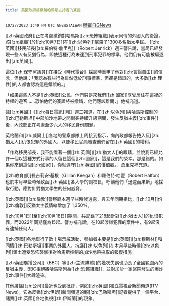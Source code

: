 ```yaml
---
title: 英國政府將撤銷哈馬斯支持者的簽證
---
```

`10/27/2023 1:49 PM UTC GNEWSTAIWAN` [轉載自GNews](https://gnews.org/articles/1888756)



  
[[zh:英國政府]]正在考慮撤銷對哈馬斯[[zh:恐怖組織]]表示同情的外國人的簽證，該[[zh:組織]]於[[zh:10月7日]]在[[zh:以色列]]屠殺了1300多名猶太平民。
[[zh:英國]]移民部長[[zh:羅伯特·詹里克]]（Robert Jenrick）週三警告說，當局已經發現一些人有反猶行為，即使這種行為未達到刑事犯罪的標準，他們仍有可能被驅逐出[[zh:英國]]。

  

這位[[zh:保守黨議員]]在接受《時代電台》採訪時重申了他對[[zh:言論自由]]的信念，但他說：「我認為有些行為雖然低於刑事標準，但卻是錯誤的，大多數[[zh:理性]]的人都會認為這是錯誤的。」

  

「如果這些人不是[[zh:英國]]公民，他們只是來我們[[zh:國家]]享受居住在這裡的特權的遊客……恐怕他們的簽證將被撤銷，他們應該離開，」他補充道。

  

據[[zh:英國]]《[[zh:每日電訊]]報》週三報道，在[[zh:以色列]]與哈馬斯控制的[[zh:巴勒斯坦]]中部加沙地帶之間衝突持續升級期間，發生反猶主義[[zh:事件]]後，內政部正在考慮至少六人的移民身份問題。

  

英格蘭和[[zh:威爾士]]各地的警察部隊上周接到指示，向內政部報告捲入反[[zh:猶太人]]仇恨犯罪的外國人，以便移民官員審查他們留在[[zh:英國]]的權利。

  

「作為移民部長，我不能看著一個[[zh:英國]][[zh:猶太人]]的眼睛，並說我已經允許一個以這種方式行事的人留在這個[[zh:國家]]，這是我們的榮幸。那是錯的。如果你來到這個[[zh:國家]]，你就遵守[[zh:英國]]的價值觀，」詹里克補充道。

  

[[zh:教育部]]長吉莉安·基根（Gillian Keegan）和羅伯特·哈豐（Robert Halfon）也於本月早些時候致函[[zh:英國]]各大學的副校長，呼籲他們「迅速而果斷」地採取行動，應對針對猶太學生的任何威脅。

  

[[zh:英國]][[zh:倫敦]]警察廳本週早些時候透露，與去年同期相比，[[zh:10月]]份[[zh:倫敦]]反猶太主義情緒增加了 1,350%。

  

[[zh:10月1日]]至[[zh:10月18日]]期間，共記錄了218起針對[[zh:猶太人]]的仇恨犯罪，而2022年同期僅為15起。警方補充說，在10起涉嫌犯罪的案件中，有9起沒有逮捕任何人。

  

[[zh:英國]]各地舉行了數十場示威活動，參加者主要是[[zh:英國]][[zh:穆斯林]]和同情[[zh:巴勒斯坦]]事業的外國人，抗議[[zh:以色列]]在本月早些時候[[zh:以色列]]領土遭受恐怖襲擊後對哈馬斯控制的加沙地帶採取的報復措施。

  

[[zh:英國廣播公司]]（BBC）等[[zh:主流媒體]]的幾次失誤也助長了全國範圍內的反猶主義，BBC拒絕將哈馬斯列為[[zh:恐怖組織]]，並對加沙一家醫院發生的爆炸[[zh:事件]]大肆渲染。

  

其他廣播[[zh:公司]]最近也受到批評，例如[[zh:英國]]獨立電視台新聞頻道(ITV News)，它為反猶[[zh:伊朗]]新聞頻道的親[[zh:巴勒斯坦]]記者提供了一個平台，譴責[[zh:英國]]各地仇視[[zh:伊斯蘭]]的現象。

